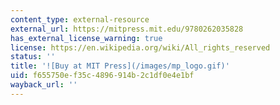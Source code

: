 ```yaml
---
content_type: external-resource
external_url: https://mitpress.mit.edu/9780262035828
has_external_license_warning: true
license: https://en.wikipedia.org/wiki/All_rights_reserved
status: ''
title: '![Buy at MIT Press](/images/mp_logo.gif)'
uid: f655750e-f35c-4896-914b-2c1df0e4e1bf
wayback_url: ''
---
```

